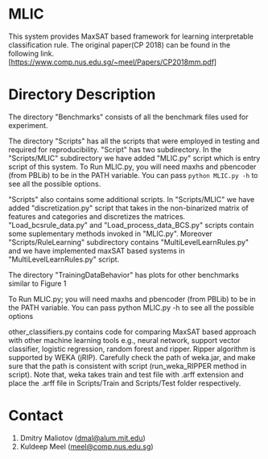 # MLIC
This system provides MaxSAT based framework for learning interpretable classification rule. The original paper(CP 2018) can be found in the following link. 
[https://www.comp.nus.edu.sg/~meel/Papers/CP2018mm.pdf]

# Directory Description

The directory "Benchmarks" consists of all the benchmark files used for experiment. 

The directory "Scripts" has all the scripts that were employed in testing and required for reproducibility. 
"Script" has two subdirectory. In the "Scripts/MLIC" subdirectory we have added "MLIC.py" script which is entry script of this system. To Run MLIC.py, you will need maxhs and pbencoder (from PBLib) to be in
the PATH variable. You can pass `python MLIC.py -h` to see all the
possible options. 


"Scripts" also contains some additional scripts. In "Scripts/MLIC" we have added "discretization.py" script that takes in the non-binarized matrix of features and categories and discretizes the matrices. "Load_bcsrule_data.py" and "Load_process_data_BCS.py" scripts contain some suplementary methods invoked in "MLIC.py". Moreover "Scripts/RuleLearning" subdirectory contains "MultiLevelLearnRules.py" and we have implemented maxSAT based systems in  "MultiLevelLearnRules.py" script.  


The directory "TrainingDataBehavior" has plots for other benchmarks
similar to Figure 1 

To Run MLIC.py; you will need maxhs and pbencoder (from PBLib) to be in
the PATH variable. You can pass python MLIC.py -h to see all the
possible options

other_classifiers.py contains code for comparing MaxSAT based approach with other machine learning tools e.g., neural network, support vector classifier, logistic regression, random forest and ripper. Ripper algorithm is supported by WEKA (jRIP). Carefully check the path of weka.jar, and make sure that the path is consistent with script (run_weka_RIPPER method in script). Note that, weka takes train and test file with .arff extension and place the .arff file in Scripts/Train and Scripts/Test folder respectively. 

# Contact
1. Dmitry Maliotov (dmal@alum.mit.edu)
2. Kuldeep Meel (meel@comp.nus.edu.sg)
